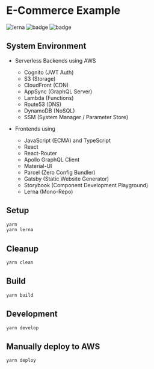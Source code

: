 # E-Commerce Example

![lerna](https://img.shields.io/badge/maintained%20with-lerna-cc00ff.svg)
![badge](https://github.com/mikebild/serverless-aws-cdk-ecommerce/workflows/CICDProd/badge.svg)
![badge](https://github.com/mikebild/serverless-aws-cdk-ecommerce/workflows/CICDBeta/badge.svg)

## System Environment

- Serverless Backends using AWS

  - Cognito (JWT Auth)
  - S3 (Storage)
  - CloudFront (CDN)
  - AppSync (GraphQL Server)
  - Lambda (Functions)
  - Route53 (DNS)
  - DynamoDB (NoSQL)
  - SSM (System Manager / Parameter Store)

- Frontends using
  - JavaScript (ECMA) and TypeScript
  - React
  - React-Router
  - Apollo GraphQL Client
  - Material-UI
  - Parcel (Zero Config Bundler)
  - Gatsby (Static Website Generator)
  - Storybook (Component Development Playground)
  - Lerna (Mono-Repo)

## Setup

```bash
yarn
yarn lerna
```

## Cleanup

```bash
yarn clean
```

## Build

```bash
yarn build
```

## Development

```bash
yarn develop
```

## Manually deploy to AWS

```bash
yarn deploy
```
